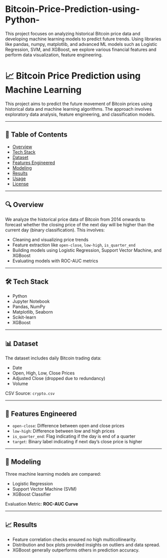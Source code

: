 # Bitcoin-Price-Prediction-using-Python-
This project focuses on analyzing historical Bitcoin price data and developing machine learning models to predict future trends. Using libraries like pandas, numpy, matplotlib, and advanced ML models such as Logistic Regression, SVM, and XGBoost, we explore various financial features and perform data visualization, feature engineering.


# 📈 Bitcoin Price Prediction using Machine Learning

This project aims to predict the future movement of Bitcoin prices using historical data and machine learning algorithms. The approach involves exploratory data analysis, feature engineering, and classification models.

---

## 📌 Table of Contents

- [Overview](#overview)
- [Tech Stack](#tech-stack)
- [Dataset](#dataset)
- [Features Engineered](#features-engineered)
- [Modeling](#modeling)
- [Results](#results)
- [Usage](#usage)
- [License](#license)

---

## 🔍 Overview

We analyze the historical price data of Bitcoin from 2014 onwards to forecast whether the closing price of the next day will be higher than the current day (binary classification). This involves:

- Cleaning and visualizing price trends
- Feature extraction like `open-close`, `low-high`, `is_quarter_end`
- Building models using Logistic Regression, Support Vector Machine, and XGBoost
- Evaluating models with ROC-AUC metrics

---

## 🛠 Tech Stack

- Python
- Jupyter Notebook
- Pandas, NumPy
- Matplotlib, Seaborn
- Scikit-learn
- XGBoost

---

## 📊 Dataset

The dataset includes daily Bitcoin trading data:

- Date
- Open, High, Low, Close Prices
- Adjusted Close (dropped due to redundancy)
- Volume

CSV Source: `crypto.csv`

---

## 🧠 Features Engineered

- `open-close`: Difference between open and close prices
- `low-high`: Difference between low and high prices
- `is_quarter_end`: Flag indicating if the day is end of a quarter
- `target`: Binary label indicating if next day’s close price is higher

---

## 🤖 Modeling

Three machine learning models are compared:

- Logistic Regression
- Support Vector Machine (SVM)
- XGBoost Classifier

Evaluation Metric: **ROC-AUC Curve**

---

## 📈 Results

- Feature correlation checks ensured no high multicollinearity.
- Distribution and box plots provided insights on outliers and data spread.
- XGBoost generally outperforms others in prediction accuracy.


